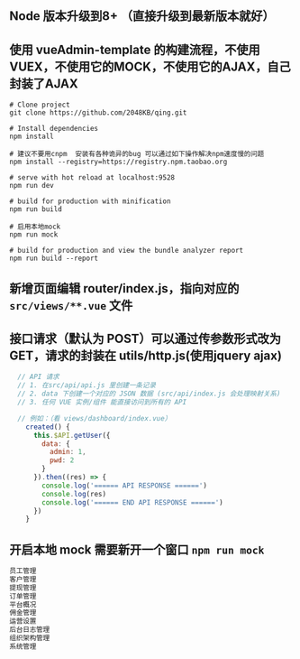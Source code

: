 ## Node 版本升级到8+ （直接升级到最新版本就好）
## 使用 vueAdmin-template 的构建流程，不使用 VUEX，不使用它的MOCK，不使用它的AJAX，自己封装了AJAX

```
# Clone project
git clone https://github.com/2048KB/qing.git

# Install dependencies
npm install

# 建议不要用cnpm  安装有各种诡异的bug 可以通过如下操作解决npm速度慢的问题
npm install --registry=https://registry.npm.taobao.org

# serve with hot reload at localhost:9528
npm run dev

# build for production with minification
npm run build

# 启用本地mock
npm run mock

# build for production and view the bundle analyzer report
npm run build --report
```

## 新增页面编辑 router/index.js，指向对应的 `src/views/**.vue` 文件


## 接口请求（默认为 POST）可以通过传参数形式改为 GET，请求的封装在 utils/http.js(使用jquery ajax)
```js
  // API 请求
  // 1. 在src/api/api.js 里创建一条记录
  // 2. data 下创建一个对应的 JSON 数据 (src/api/index.js 会处理映射关系)
  // 3. 任何 VUE 实例/组件 能直接访问到所有的 API

  // 例如：（看 views/dashboard/index.vue）
    created() {
      this.$API.getUser({
        data: {
          admin: 1,
          pwd: 2
        }
      }).then((res) => {
        console.log('====== API RESPONSE ======')
        console.log(res)
        console.log('====== END API RESPONSE ======')
      })
    }
```

## 开启本地 mock 需要新开一个窗口 `npm run mock`

```js
员工管理
客户管理
提现管理
订单管理
平台概况
佣金管理
运营设置
后台日志管理
组织架构管理
系统管理
```
